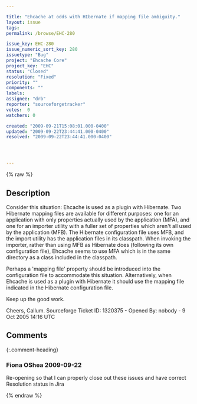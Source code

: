```yaml
---

title: "Ehcache at odds with HIbernate if mapping file ambiguity."
layout: issue
tags: 
permalink: /browse/EHC-280

issue_key: EHC-280
issue_numeric_sort_key: 280
issuetype: "Bug"
project: "Ehcache Core"
project_key: "EHC"
status: "Closed"
resolution: "Fixed"
priority: ""
components: ""
labels: 
assignee: "drb"
reporter: "sourceforgetracker"
votes:  0
watchers: 0

created: "2009-09-21T15:08:01.000-0400"
updated: "2009-09-22T23:44:41.000-0400"
resolved: "2009-09-22T23:44:41.000-0400"




---
```


{% raw %}

## Description

<div markdown="1" class="description">

Consider this situation: Ehcache is used as a plugin 
with Hibernate. Two Hibernate mapping files are 
available for different purposes: one for an application 
with only properties actually used by the application 
(MFA), and one for an importer utility with a fuller set of 
properties which aren't all used by the application 
(MFB). The Hibernate configuration file uses MFB, and 
the import utility has the application files in its 
classpath.  When invoking the importer, rather than 
using MFB as Hibernate does (following its own 
configuration file), Ehcache seems to use MFA which is 
in the same directory as a class included in the 
classpath.

Perhaps a 'mapping file' property should be introduced 
into the configuration file to accommodate this 
situation.  Alternatively, when Ehcache is used as a 
plugin with Hibernate it should use the mapping file 
indicated in the Hibernate configuration file.

Keep up the good work.

Cheers,
Callum.
Sourceforge Ticket ID: 1320375 - Opened By: nobody - 9 Oct 2005 14:16 UTC

</div>

## Comments


{:.comment-heading}
### **Fiona OShea** <span class="date">2009-09-22</span>

<div markdown="1" class="comment">

Re-opening so that I can properly close out these issues and have correct Resolution status in Jira

</div>



{% endraw %}
